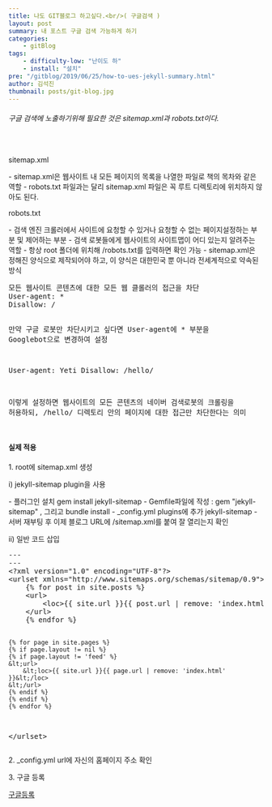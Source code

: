 ```yaml
---
title: 나도 GIT블로그 하고싶다.<br/>( 구글검색 )
layout: post
summary: 내 포스트 구글 검색 가능하게 하기 
categories: 
    - gitBlog
tags: 
    - difficulty-low: "난이도 하"
    - install: "설치"
pre: "/gitblog/2019/06/25/how-to-ues-jekyll-summary.html"
author: 김석진
thumbnail: posts/git-blog.jpg
---
```

######  구글 검색에 노출하기위해 필요한 것은 sitemap.xml과 robots.txt이다.
<br>
<p class="bold-text">sitemap.xml</p>
 - sitemap.xml은 웹사이트 내 모든 페이지의 목록을 나열한 파일로 책의 목차와 같은 역할
 - robots.txt 파일과는 달리 sitemap.xml 파일은 꼭 루트 디렉토리에 위치하지 않아도 된다.
 
<p class="bold-text">robots.txt</p>
 - 검색 엔진 크롤러에서 사이트에 요청할 수 있거나 요청할 수 없는 페이지설정하는 부분 및 제어하는 부분
 - 검색 로봇들에게 웹사이트의 사이트맵이 어디 있는지 알려주는 역할
 - 항상 root 폴더에 위치해 /robots.txt를 입력하면 확인 가능
 - sitemap.xml은 정해진 양식으로 제작되어야 하고, 이 양식은 대한민국 뿐 아니라 전세계적으로 약속된 방식
<pre>
모든 웹사이트 콘텐츠에 대한 모든 웹 클롤러의 접근을 차단
User-agent: *
Disallow: /

만약 구글 로봇만 차단시키고 싶다면 User-agent에 * 부분을 Googlebot으로 변경하여 설정

User-agent: Yeti
Disallow: /hello/

이렇게 설정하면 웹사이트의 모든 콘텐츠의 네이버 검색로봇의 크롤링을 허용하되, /hello/  디렉토리 안의 페이지에 대한 접근만 차단한다는 의미

</pre>

#### 실제 적용
<p class="bold-text">1. root에 sitemap.xml 생성</p>
<p class="bold-text"> i) jekyll-sitemap plugin을 사용</p>
 - 플러그인 설치 gem install jekyll-sitemap
 - Gemfile파일에 작성 : gem "jekyll-sitemap" , 그리고 bundle install
 - _config.yml plugins에 추가 jekyll-sitemap
 - 서버 재부팅 후 이제 블로그 URL에 /sitemap.xml를 붙여 잘 열리는지 확인
 <br>
<p class="bold-text"> ii) 일반 코드 삽입</p>
<pre>
---
---
&lt;?xml version="1.0" encoding="UTF-8"?>
&lt;urlset xmlns="http://www.sitemaps.org/schemas/sitemap/0.9">
    {% for post in site.posts %}
    &lt;url>
        &lt;loc>{{ site.url }}{{ post.url | remove: 'index.html' }}&lt;/loc>
    &lt;/url>
    {% endfor %}

    {% for page in site.pages %}
    {% if page.layout != nil %}
    {% if page.layout != 'feed' %}
    &lt;url>
        &lt;loc>{{ site.url }}{{ page.url | remove: 'index.html' }}&lt;/loc>
    &lt;/url>
    {% endif %}
    {% endif %}
    {% endfor %}
&lt;/urlset>
</pre>

<p class="bold-text">2. _config.yml url에 자신의 홈페이지 주소 확인</p>
<p class="bold-text">3. 구글 등록</p>
<a href="https://search.google.com/search-console/about?hl=ko&utm_source=wmx&utm_medium=wmx-welcome" target="_blank"> 구글등록 </a> 


	
	
